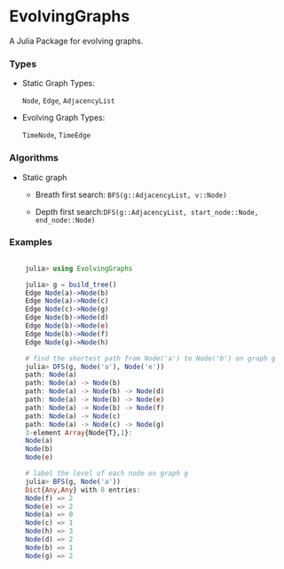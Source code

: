 # EvolvingGraphs

A Julia Package for evolving graphs.

### Types

* Static Graph Types:

	``Node``, ``Edge``, ``AdjacencyList``

* Evolving Graph Types:

	``TimeNode``, ``TimeEdge``

### Algorithms

* Static graph

	- Breath first search: ``BFS(g::AdjacencyList, v::Node)``

	- Depth first search:``DFS(g::AdjacencyList, start_node::Node, end_node::Node)``

### Examples

```julia

	julia> using EvolvingGraphs

	julia> g = build_tree()
	Edge Node(a)->Node(b)  
	Edge Node(a)->Node(c)  
	Edge Node(c)->Node(g)  
	Edge Node(b)->Node(d)  
	Edge Node(b)->Node(e)  
	Edge Node(b)->Node(f)  
	Edge Node(g)->Node(h)  

    # find the shortest path from Node('a') to Node('b') on graph g 
	julia> DFS(g, Node('a'), Node('e'))
	path: Node(a)
	path: Node(a) -> Node(b)
	path: Node(a) -> Node(b) -> Node(d)
	path: Node(a) -> Node(b) -> Node(e)
	path: Node(a) -> Node(b) -> Node(f)
	path: Node(a) -> Node(c)
	path: Node(a) -> Node(c) -> Node(g)
	3-element Array{Node{T},1}:
	Node(a)
	Node(b)
	Node(e)

    # label the level of each node on graph g
	julia> BFS(g, Node('a'))
	Dict{Any,Any} with 8 entries:
	Node(f) => 2
	Node(e) => 2
	Node(a) => 0
	Node(c) => 1
	Node(h) => 3
	Node(d) => 2
	Node(b) => 1
	Node(g) => 2

```
